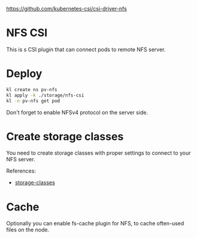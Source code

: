 
https://github.com/kubernetes-csi/csi-driver-nfs

# NFS CSI

This is s CSI plugin that can connect pods to remote NFS server.

# Deploy

```bash
kl create ns pv-nfs
kl apply -k ./storage/nfs-csi
kl -n pv-nfs get pod
```

Don't forget to enable NFSv4 protocol on the server side.

# Create storage classes

You need to create storage classes with proper settings to connect to your NFS server.

References:
- [storage-classes](./storage-classes/readme.md)

# Cache

Optionally you can enable fs-cache plugin for NFS, to cache often-used files on the node.
